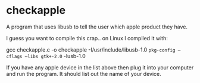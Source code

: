 checkapple
==========

A program that uses libusb to tell the user which apple product they have.

I guess you want to compile this crap.. on Linux I compiled it with:

gcc checkapple.c -o checkapple -I/usr/include/libusb-1.0 `pkg-config –cflags –libs gtk+-2.0` -lusb-1.0

If you have any apple device in the list above then plug it into your computer and run the program. 
It should list out the name of your device.